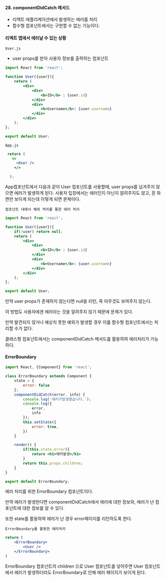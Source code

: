 #### 28. componentDidCatch 메서드
- 리엑트 애플리케이션에서 발생하는 에러를 처리
- 함수형 컴포넌트에서는 구현할 수 없는 기능이다.

#### 리엑트 앱에서 에러날 수 있는 상황
`User.js`
- user props를 받아 사용자 정보를 출력하는 컴포넌트

```jsx
import React from 'react';

function User({user}){
    return (
        <div>
            <div>
                <b>ID</b> : {user.id}
            </div>
            <div>
                <b>Username</b>: {user.username}
            </div>
        </div>
    );
};

export default User;
```

`App.js`
```jsx
 return (
   <>
     <User />
    </>

  );
```

App컴포넌트에서 다음과 같이 User 컴포넌트를 사용할때, user props를 넘겨주지 않으면 에러가 발생하게 된다.
사용자 입장에서는 에러인지 아닌지 알려주지도 않고, 흰 화면만 보이게 되는데 이렇게 되면 문제이다.

`컴포넌트 내에서 예외 처리를 통한 에러 처리`
```jsx
import React from 'react';

function User({user}){
    if(!user) return null;
    return (
        <div>
            <div>
                <b>ID</b> : {user.id}
            </div>
            <div>
                <b>Username</b>: {user.username}
            </div>
        </div>
    );
};

export default User;
```

만약 user props가 존재하지 않는다면 null을 리턴, 즉 아무것도 보여주지 않는다.

이 방법도 사용자에겐 에러라는 것을 알려주지 않기 때문에 문제가 있다.

만약 발견되지 않거나 예상치 못한 예외가 발생할 경우 이를 함수형 컴포넌트에서는 처리할 수가 없다.

클래스형 컴포넌트에서는 componentDidCatch 메서드를 활용하여 에러처리가 가능하다.

#### ErrorBoundary

```jsx
import React, {Component} from 'react';

class ErrorBoundary extends Component {
    state = {
        error: false
    };
    componentDidCatch(error, info) {
        console.log('에러가발생했습니다.');
        console.log({
            error,
            info
        });
        this.setState({
            error: true,
        })
    }

    render() {
        if(this.state.error){
            return <h1>에러발생</h1>
        }
        return this.props.children;
    }
}

export default ErrorBoundary;
```
에러 처리를 위한 ErrorBoundary 컴포넌트이다.

만약 에러가 발생한다면 componentDidCatch에서 에러에 대한 정보와, 에러가 난 컴포넌트에 대한 정보를 알 수 있다.

또한 state를 활용하여 에러가 난 경우 error페이지를 리턴하도록 한다.

`ErrorBoundary를 활용한 에러처리`

```jsx
return (
    <ErrorBoundary>
        <User />
    </ErrorBoundary>
)
```

ErrorBoundary 컴포넌트의 children 으로 User 컴포넌트를 넣어주면 User 컴포넌트에서 에러가 발생하더라도 ErrorBoundary로 인해 에러 페이지가 보이게 된다.


